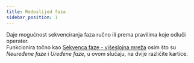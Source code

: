 ```yaml
---
title: Redoslijed faza
sidebar_position: 1
---
```


Daje mogućnost sekvenciranja faza ručno ili prema pravilima koje odluči operater.   
Funkcionira točno kao [Sekvenca faze - višeslojna mreža](/docs/planning/capacity-requirements-planning/phase-sequences/phase-sequence-topdown) osim što su *Neuređene faze* i *Uređene faze*, u ovom slučaju, na dvije različite kartice.  

